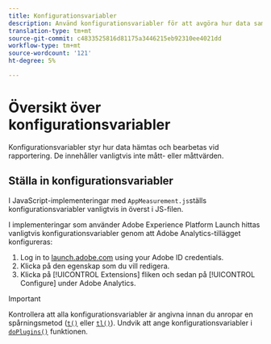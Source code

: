 ```yaml
---
title: Konfigurationsvariabler
description: Använd konfigurationsvariabler för att avgöra hur data samlas in.
translation-type: tm+mt
source-git-commit: c4833525816d81175a3446215eb92310ee4021dd
workflow-type: tm+mt
source-wordcount: '121'
ht-degree: 5%

---
```



# Översikt över konfigurationsvariabler

Konfigurationsvariabler styr hur data hämtas och bearbetas vid rapportering. De innehåller vanligtvis inte mått- eller måttvärden.

## Ställa in konfigurationsvariabler

I JavaScript-implementeringar med `AppMeasurement.js`ställs konfigurationsvariabler vanligtvis in överst i JS-filen.

I implementeringar som använder Adobe Experience Platform Launch hittas vanligtvis konfigurationsvariabler genom att Adobe Analytics-tillägget konfigureras:

1. Log in to [launch.adobe.com](https://launch.adobe.com) using your Adobe ID credentials.
2. Klicka på den egenskap som du vill redigera.
3. Klicka på [!UICONTROL Extensions] fliken och sedan på [!UICONTROL Configure] under Adobe Analytics.

>[!IMPORTANT]
>
>Kontrollera att alla konfigurationsvariabler är angivna innan du anropar en spårningsmetod ([`t()`](../functions/t-method.md) eller [`tl()`](../functions/tl-method.md)). Undvik att ange konfigurationsvariabler i [`doPlugins()`](../functions/doplugins.md) funktionen.
